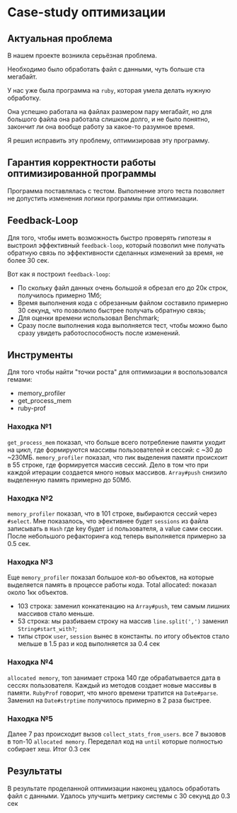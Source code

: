 # Case-study оптимизации

## Актуальная проблема
В нашем проекте возникла серьёзная проблема.

Необходимо было обработать файл с данными, чуть больше ста мегабайт.

У нас уже была программа на `ruby`, которая умела делать нужную обработку.

Она успешно работала на файлах размером пару мегабайт, но для большого файла она работала слишком долго, и не было понятно, закончит ли она вообще работу за какое-то разумное время.

Я решил исправить эту проблему, оптимизировав эту программу.

## Гарантия корректности работы оптимизированной программы
Программа поставлялась с тестом. Выполнение этого теста позволяет не допустить изменения логики программы при оптимизации.

## Feedback-Loop
Для того, чтобы иметь возможность быстро проверять гипотезы я выстроил эффективный `feedback-loop`, который позволил мне получать
обратную связь по эффективности сделанных изменений за время, не более 30 сек.

Вот как я построил `feedback-loop`:
 * По скольку файл данных очень большой я обрезал его до 20к строк, получилось примерно 1Мб;
 * Время выполнения кода с обрезанным файлом составило примерно 30 секунд, что позволило быстрее получать обратную связь;
 * Для оценки времени использовал Benchmark;
 * Сразу после выполнения кода выполняется тест, чтобы можно было сразу увидеть работоспособность после изменений.

## Инструменты
Для того чтобы найти "точки роста" для оптимизации я воспользовался гемами:
 * memory_profiler
 * get_process_mem
 * ruby-prof

### Находка №1
`get_process_mem` показал, что больше всего потребление памяти уходит на цикл, 
где формируются массивы пользователей и сессий: с ~30 до ~230МБ. 
`memory_profiler` показал, что пик выделения памяти происхоит в 55 строке, где формируется массив сессий.
Дело в том что при каждой итерации создается много новых массивов.
`Array#push` снизило выделенную память примерно до 50Мб.

### Находка №2
`memory_profiler` показал, что в 101 строке, выбираются сессий через `#select`.
Мне показалось, что эфективнее будет `sessions` из файла записывать в `Hash` где key будет `id` пользователя, а value сами сессии.
После небольшого рефакторинга код теперь выполняется примерно за 0.5 сек.

### Находка №3
Еще `memory_profiler` показал большое кол-во объектов, на которые выделяется память в 
процессе работы кода. Total allocated: показал около 1кк объектов.
 * 103 строка: заменил конкатенацию на `Array#push`, тем самым лишних массивов стало меньше.
 * 53 строка: мы разбиваем строку на массив `line.split(',')` заменил `String#start_with?`; 
 * типы строк `user`, `session` вынес в константы.
по итогу объектов стало мельше в 1.5 раз и код выполняется за 0.4 сек

### Находка №4
`allocated memory`, топ занимает строка 140 где обрабатывается дата в сессях пользователя. 
Каждый из методов создает новые массивы в памяти.
`RubyProf` говорит, что много времени тратится на `Date#parse`. 
Заменил на `Date#strptime` получилось примерно в 2 раза быстрее.

### Находка №5
Далее 7 раз происходит вызов `collect_stats_from_users`.
все 7 вызовов в топ-10 `allocated memory`. Переделал код на `until` которые полностью собирает хеш.
Итог 0.3 сек

## Результаты
В результате проделанной оптимизации наконец удалось обработать файл с данными.
Удалось улучшить метрику системы с 30 секунд до 0.3 сек

